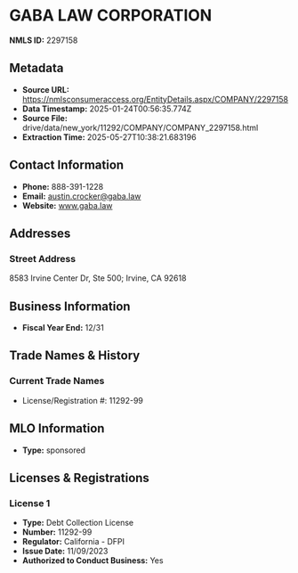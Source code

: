 # GABA LAW CORPORATION

**NMLS ID:** 2297158

## Metadata
- **Source URL:** https://nmlsconsumeraccess.org/EntityDetails.aspx/COMPANY/2297158
- **Data Timestamp:** 2025-01-24T00:56:35.774Z
- **Source File:** drive/data/new_york/11292/COMPANY/COMPANY_2297158.html
- **Extraction Time:** 2025-05-27T10:38:21.683196

## Contact Information
- **Phone:** 888-391-1228
- **Email:** austin.crocker@gaba.law
- **Website:** www.gaba.law

## Addresses
### Street Address
8583 Irvine Center Dr, Ste 500; Irvine, CA 92618

## Business Information
- **Fiscal Year End:** 12/31

## Trade Names & History
### Current Trade Names
- License/Registration #: 11292-99

## MLO Information
- **Type:** sponsored

## Licenses & Registrations

### License 1
- **Type:** Debt Collection License
- **Number:** 11292-99
- **Regulator:** California - DFPI
- **Issue Date:** 11/09/2023
- **Authorized to Conduct Business:** Yes
